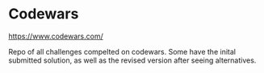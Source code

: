 # Codewars

https://www.codewars.com/

Repo of all challenges compelted on codewars.
Some have the inital submitted solution, as well as the revised version after seeing alternatives.
